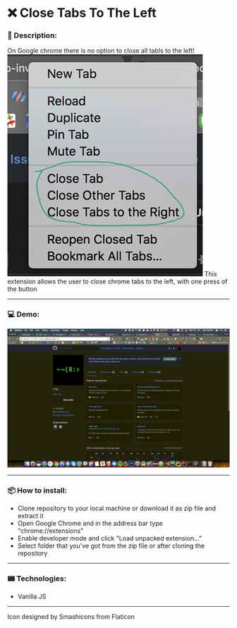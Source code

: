 # ❌ Close Tabs To The Left

### 📝 Description:

On Google chrome there is no option to close all tabls to the left!
![alt tag](https://raw.githubusercontent.com/fr1sk/chrome-close-to-the-left/master/git-resources/chrome.png)
This extension allows the user to close chrome tabs to the left, with one press of the button

------
### 💻 Demo:

![alt tag](https://raw.githubusercontent.com/fr1sk/chrome-close-to-the-left/master/git-resources/demo.gif)

------
### 📦 How to install:

* Clone repository to your local machine or download it as zip file and extract it
* Open Google Chrome and in the address bar type "chrome://extensions"
* Enable developer mode and click "Load unpacked extension..."
* Select folder that you've got from the zip file or after cloning the repository

------
### 📟 Technologies:

* Vanilla JS

------

Icon designed by Smashicons from Flaticon
